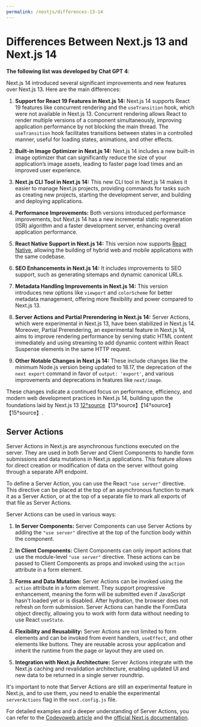 ```yaml
---
permalink: /nextjs/differences-13-14
---
```


# Differences Between Next.js 13 and Next.js 14

**The following list was developed by Chat GPT 4**:

Next.js 14 introduced several significant improvements and new features over Next.js 13. Here are the main differences:

1. **Support for React 19 Features in Next.js 14:** Next.js 14 supports React 19 features like concurrent rendering and the `useTransition` hook, which were not available in Next.js 13. Concurrent rendering allows React to render multiple versions of a component simultaneously, improving application performance by not blocking the main thread. The `useTransition` hook facilitates transitions between states in a controlled manner, useful for loading states, animations, and other effects.

2. **Built-in Image Optimizer in Next.js 14:** Next.js 14 includes a new built-in image optimizer that can significantly reduce the size of your application’s image assets, leading to faster page load times and an improved user experience.

3. **Next.js CLI Tool in Next.js 14:** This new CLI tool in Next.js 14 makes it easier to manage Next.js projects, providing commands for tasks such as creating new projects, starting the development server, and building and deploying applications.

4. **Performance Improvements:** Both versions introduced performance improvements, but Next.js 14 has a new incremental static regeneration (ISR) algorithm and a faster development server, enhancing overall application performance.

5. **React Native Support in Next.js 14:** This version now supports [React Native](https://reactnative.dev/), allowing the building of hybrid web and mobile applications with the same codebase.

6. **SEO Enhancements in Next.js 14:** It includes improvements to SEO support, such as generating sitemaps and dynamic canonical URLs.

7. **Metadata Handling Improvements in Next.js 14:** This version introduces new options like `viewport` and `colorScheme` for better metadata management, offering more flexibility and power compared to Next.js 13.

8. **Server Actions and Partial Prerendering in Next.js 14:** Server Actions, which were experimental in Next.js 13, have been stabilized in Next.js 14. Moreover, Partial Prerendering, an experimental feature in Next.js 14, aims to improve rendering performance by serving static HTML content immediately and using streaming to add dynamic content within React Suspense elements in the same HTTP request.

9. **Other Notable Changes in Next.js 14:** These include changes like the minimum Node.js version being updated to 18.17, the deprecation of the `next export` command in favor of `output: 'export'`, and various improvements and deprecations in features like `next/image`.

These changes indicate a continued focus on performance, efficiency, and modern web development practices in Next.js 14, building upon the foundations laid by Next.js 13 
[12†source](https://lightrains.com/blogs/nextjs-13-vs-14-what-is-new)【13†source】【14†source】【15†source】.


## Server Actions

Server Actions in Next.js are asynchronous functions executed on the server. They are used in both Server and Client Components to handle form submissions and data mutations in Next.js applications. This feature allows for direct creation or modification of data on the server without going through a separate API endpoint.

To define a Server Action, you can use the React `"use server"` directive. This directive can be placed at the top of an asynchronous function to mark it as a Server Action, or at the top of a separate file to mark all exports of that file as Server Actions.

Server Actions can be used in various ways:

1. **In Server Components:** Server Components can use Server Actions by adding the `"use server"` directive at the top of the function body within the component.

2. **In Client Components:** Client Components can only import actions that use the module-level `"use server"` directive. These actions can be passed to Client Components as props and invoked using the `action` attribute in a form element.

3. **Forms and Data Mutation:** Server Actions can be invoked using the `action` attribute in a form element. They support progressive enhancement, meaning the form will be submitted even if JavaScript hasn't loaded yet or is disabled. After hydration, the browser does not refresh on form submission. Server Actions can handle the FormData object directly, allowing you to work with form data without needing to use React `useState`.

4. **Flexibility and Reusability:** Server Actions are not limited to form elements and can be invoked from event handlers, `useEffect`, and other elements like buttons. They are reusable across your application and inherit the runtime from the page or layout they are used on.

5. **Integration with Next.js Architecture:** Server Actions integrate with the Next.js caching and revalidation architecture, enabling updated UI and new data to be returned in a single server roundtrip.

It's important to note that Server Actions are still an experimental feature in Next.js, and to use them, you need to enable the experimental `serverActions` flag in the `next.config.js` file.

For detailed examples and a deeper understanding of Server Actions, you can refer to the [Codevoweb article](https://codevoweb.com/learn-nextjs-server-actions-and-mutations-with-examples/) and the [official Next.js documentation](https://nextjs.org/docs/data-fetching/server-actions-and-mutations).
